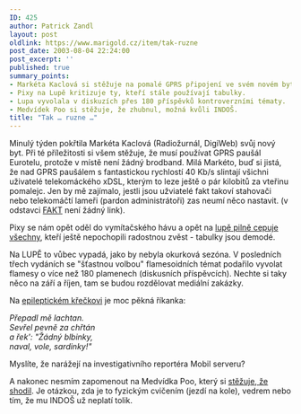 ```yaml
---
ID: 425
author: Patrick Zandl
layout: post
oldlink: https://www.marigold.cz/item/tak-ruzne
post_date: 2003-08-04 22:24:00
post_excerpt: ''
published: true
summary_points:
- Markéta Kaclová si stěžuje na pomalé GPRS připojení ve svém novém bytě.
- Pixy na Lupě kritizuje ty, kteří stále používají tabulky.
- Lupa vyvolala v diskuzích přes 180 příspěvků kontroverzními tématy.
- Medvídek Poo si stěžuje, že zhubnul, možná kvůli INDOŠ.
title: "Tak … ruzne …"
---
```


<p>
Minulý týden pokřtila Markéta Kaclová (Radiožurnál, DigiWeb) svůj nový byt. Při té příležitosti si všem stěžuje, že musí používat GPRS paušál Eurotelu, protože v místě není žádný brodband. Milá Markéto, buď si jistá, že nad&#160;GPRS paušálem&#160;s fantastickou rychlostí 40 Kb/s slintají všichni uživatelé telekomáckého xDSL, kterým to leze ještě o pár kilobitů za vteřinu pomalejc. Jen by mě zajímalo, jestli jsou užviatelé fakt takoví stahovači nebo telekomáčtí lameři (pardon administrátoři) zas neumí něco nastavit. (v odstavci <U>FAKT</U> není žádný link).</p>

<p>
Pixy se nám opět oděl do vymítačského hávu a opět na <A href="http://www.lupa.cz/clanek.php3?show=2953">lupě pilně cepuje všechny</A>, kteří ještě nepochopili radostnou zvěst - tabulky jsou demodé.</p>

<p>
Na LUPĚ to vůbec vypadá, jako by nebyla okurková sezóna. V posledních třech vydáních se "šťastnou volbou" flamesoidních témat podařilo vyvolat flamesy o více než 180 plamenech (diskusních příspěvcích). Nechte si taky něco na září a říjen, tam se budou rozdělovat mediální zakázky.</p>

<p>
Na <A href="http://blog.lide.cz/epileptickykrecek">epileptickém křečkovi</A> je moc pěkná říkanka:</p>

<p>
<EM>Přepadl mě lachtan.<BR>Sevřel pevně za chřtán<BR>a řek': "Žádný blbinky,<BR>naval, vole, sardinky!"</EM> </p>

<p>
Myslíte, že narážejí na investigativního reportéra Mobil serveru?</p>

<p>
A nakonec nesmím zapomenout na Medvídka Poo, který si <A href="http://www.pooh.cz/a.asp?a=2005660&amp;db=">stěžuje, že shodil</A>. Je otázkou, zda je to fyzickým cvičením (jezdí na kole), vedrem&#160;nebo tím, že mu INDOŠ už neplatí tolik.&#160;</p>